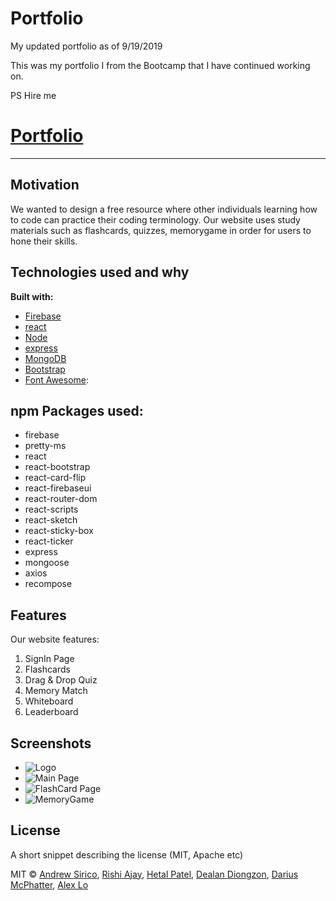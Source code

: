 # Portfolio
My updated portfolio as of 9/19/2019


This was my portfolio I from the Bootcamp that I have continued working on. 

PS Hire me

# [Portfolio](https://alexlo15.github.io/)

___

## Motivation
We wanted to design a free resource where other individuals learning how to code can practice their coding terminology. Our website uses study materials such as flashcards, quizzes, memorygame in order for users to hone their skills.

## Technologies used and why

**Built with:**
* [Firebase](https://firebase.google.com/)
* [react](https://reactjs.org/)
* [Node](https://nodejs.org/en/)
* [express](https://expressjs.com/)
* [MongoDB](https://www.mongodb.com/)
* [Bootstrap](https://getbootstrap.com/)
* [Font Awesome](https://fontawesome.com/start):

## npm Packages used:

* firebase
* pretty-ms
* react
* react-bootstrap
* react-card-flip
* react-firebaseui
* react-router-dom
* react-scripts
* react-sketch
* react-sticky-box
* react-ticker
* express
* mongoose
* axios
* recompose

## Features
Our website features: 

1. SignIn Page
2. Flashcards
3. Drag & Drop Quiz
4. Memory Match
5. Whiteboard
6. Leaderboard


## Screenshots

* ![Logo](https://github.com/alexlo15/knodeyacode/blob/master/client/src/components/shared/Navigation/logo.png "Logo")
* ![Main Page](https://github.com/alexlo15/knodeyacode/blob/master/client/public/image/mainPage.PNG "MainPage")
* ![FlashCard Page](https://github.com/alexlo15/knodeyacode/blob/master/client/public/image/flashSelectionPage.PNG "FlashCard Page")
* ![MemoryGame](https://github.com/alexlo15/knodeyacode/blob/master/client/public/image/memoryGame.PNG "MemoryGame")





## License
A short snippet describing the license (MIT, Apache etc)

MIT © 
[Andrew Sirico](https://github.com/siricoa94),
[Rishi Ajay](https://github.com/rishiajay),
[Hetal Patel](https://github.com/HET1905),
[Dealan Diongzon](https://github.com/ddiongzon001), 
[Darius McPhatter](https://github.com/kwame16),
[Alex Lo](https://github.com/alexlo15)


